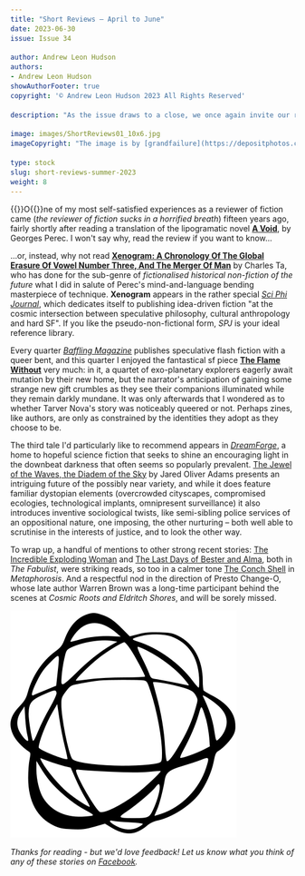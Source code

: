 ```yaml
---
title: "Short Reviews – April to June"
date: 2023-06-30
issue: Issue 34

author: Andrew Leon Hudson
authors:
- Andrew Leon Hudson
showAuthorFooter: true
copyright: '© Andrew Leon Hudson 2023 All Rights Reserved'

description: "As the issue draws to a close, we once again invite our readers to use us as a springboard to dive into the fiction offered by other interesting online zines out there. Three new stories from three different publications, all released in the last three months and all very much worth a little of your time."

image: images/ShortReviews01_10x6.jpg
imageCopyright: "The image is by [grandfailure](https://depositphotos.com/368748152/stock-photo-man-standing-mysterious-library-digital.html) via DepositPhotos.com."

type: stock
slug: short-reviews-summer-2023
weight: 8
---
```


{{<glyph>}}O{{</glyph>}}ne of my most self-satisfied experiences as a reviewer of fiction came (*the reviewer of fiction sucks in a horrified breath*) fifteen years ago, fairly shortly after reading a translation of the lipogramatic novel **[A Void](https://cartesiantheatre.wordpress.com/2008/11/07/a-void/)**, by Georges Perec. I won't say why, read the review if you want to know… 

…or, instead, why not read **[Xenogram: A Chronology Of The Global Erasure Of Vowel Number Three, And The Merger Of Man](https://www.sciphijournal.org/index.php/2023/06/23/xenogram-a-chronology-of-the-global-erasure-of-vowel-number-three-and-the-merger-of-man/)** by Charles Ta, who has done for the sub-genre of *fictionalised historical non-fiction of the future* what I did in salute of Perec's mind-and-language bending masterpiece of technique. **Xenogram** appears in the rather special *[Sci Phi Journal](https://www.sciphijournal.org/)*, which dedicates itself to publishing idea-driven fiction "at the cosmic intersection between speculative philosophy, cultural anthropology and hard SF". If you like the pseudo-non-fictional form, *SPJ* is your ideal reference library.

Every quarter *[Baffling Magazine](https://www.bafflingmag.com/)* publishes speculative flash fiction with a queer bent, and this quarter I enjoyed the fantastical sf piece **[The Flame Without](https://www.bafflingmag.com/issue-eleven/the-flame-without)** very much: in it, a quartet of exo-planetary explorers eagerly await mutation by their new home, but the narrator's anticipation of gaining some strange new gift crumbles as they see their companions illuminated while they remain darkly mundane. It was only afterwards that I wondered as to whether Tarver Nova's story was noticeably queered or not. Perhaps zines, like authors, are only as constrained by the identities they adopt as they choose to be.

The third tale I'd particularly like to recommend appears in *[DreamForge](https://dreamforge.mywebportal.app/)*, a home to hopeful science fiction that seeks to shine an encouraging light in the downbeat darkness that often seems so popularly prevalent. [The Jewel of the Waves, the Diadem of the Sky](https://dreamforge.mywebportal.app/dreamforge/stories/show/the-jewel-of-the-waves-the-diadem-of-the-sky-jared-oliver-adams) by Jared Oliver Adams presents an intriguing future of the possibly near variety, and while it does feature familiar dystopian elements (overcrowded cityscapes, compromised ecologies, technological implants, omnipresent surveillance) it also introduces inventive sociological twists, like semi-sibling police services of an oppositional nature, one imposing, the other nurturing – both well able to scrutinise in the interests of justice, and to look the other way.

To wrap up, a handful of mentions to other strong recent stories: [The Incredible Exploding Woman](https://fabulistmagazine.com/the-incredible-exploding-woman/) and [The Last Days of Bester and Alma](https://fabulistmagazine.com/the-last-days-of-bester-and-alma/), both in *The Fabulist*, were striking reads, so too in a calmer tone [The Conch Shell](https://magazine.metaphorosis.com/story/2023/the-conch-shell-elizabeth-raphael/) in *Metaphorosis*. And a respectful nod in the direction of Presto Change-O, whose late author Warren Brown was a long-time participant behind the scenes at *Cosmic Roots and Eldritch Shores*, and will be sorely missed.

![Orbit-lrg](images/Orbit.svg)

*Thanks for reading - but we'd love feedback! Let us know what you think of any of these stories on [Facebook](https://www.facebook.com/MythaxisMagazine/posts/).*
